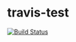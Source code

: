 # travis-test

[![Build Status](https://travis-ci.org/tethal/travis-test.svg?branch=feature%2Ff1)](https://travis-ci.org/tethal/travis-test)
